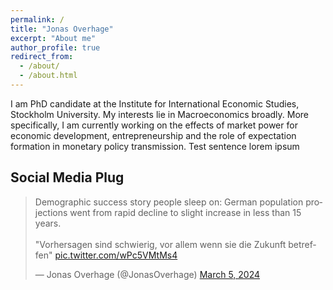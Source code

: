 ```yaml
---
permalink: /
title: "Jonas Overhage"
excerpt: "About me"
author_profile: true
redirect_from: 
  - /about/
  - /about.html
---
```



I am PhD candidate at the Institute for International Economic Studies, Stockholm University. My interests lie in Macroeconomics broadly. More specifically, I am currently working on the effects of market power for economic development, entrepreneurship and the role of expectation formation in monetary policy transmission. Test sentence lorem ipsum


## Social Media Plug

<blockquote class="twitter-tweet"><p lang="en" dir="ltr">Demographic success story people sleep on: German population projections went from rapid decline to slight increase in less than 15 years.<br><br>&quot;Vorhersagen sind schwierig, vor allem wenn sie die Zukunft betreffen&quot; <a href="https://t.co/wPc5VMtMs4">pic.twitter.com/wPc5VMtMs4</a></p>&mdash; Jonas Overhage (@JonasOverhage) <a href="https://twitter.com/JonasOverhage/status/1765079817198936408?ref_src=twsrc%5Etfw">March 5, 2024</a></blockquote> <script async src="https://platform.twitter.com/widgets.js" charset="utf-8"></script> 

<!--
## [Research](research)


## [Teaching](teaching)


## [CV](cv)
-->

<!--
git commit -am "add change to ________" && git push
-->

<!--
git add _pages/about.md && git commit -m "add change to _pages/about" && git push
-->
